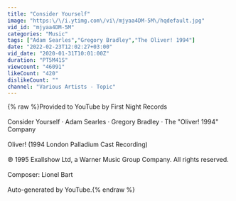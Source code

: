 ```yaml
---
title: "Consider Yourself"
image: "https:\/\/i.ytimg.com\/vi\/mjyaa4DM-5M\/hqdefault.jpg"
vid_id: "mjyaa4DM-5M"
categories: "Music"
tags: ["Adam Searles","Gregory Bradley","The Oliver! 1994"]
date: "2022-02-23T12:02:27+03:00"
vid_date: "2020-01-31T10:01:00Z"
duration: "PT5M41S"
viewcount: "46091"
likeCount: "420"
dislikeCount: ""
channel: "Various Artists - Topic"
---
```

{% raw %}Provided to YouTube by First Night Records<br /><br />Consider Yourself · Adam Searles · Gregory Bradley · The &quot;Oliver! 1994&quot; Company<br /><br />Oliver! (1994 London Palladium Cast Recording)<br /><br />℗ 1995 Exallshow Ltd, a Warner Music Group Company. All rights reserved.<br /><br />Composer: Lionel Bart<br /><br />Auto-generated by YouTube.{% endraw %}
